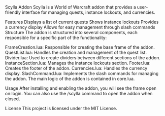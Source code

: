 Scylla Addon
Scylla is a World of Warcraft addon that provides a user-friendly interface for managing quests, instance lockouts, and currencies.

Features
Displays a list of current quests
Shows instance lockouts
Provides a currency display
Allows for easy management through slash commands
Structure
The addon is structured into several components, each responsible for a specific part of the functionality:

FrameCreation.lua: Responsible for creating the base frame of the addon.
QuestList.lua: Handles the creation and management of the quest list.
Divider.lua: Used to create dividers between different sections of the addon.
InstanceSection.lua: Manages the instance lockouts section.
Footer.lua: Creates the footer of the addon.
Currencies.lua: Handles the currency display.
SlashCommand.lua: Implements the slash commands for managing the addon.
The main logic of the addon is contained in core.lua.

Usage
After installing and enabling the addon, you will see the frame open on login. You can also use the /scylla command to open the addon when closed.

License
This project is licensed under the MIT License.
